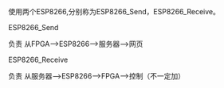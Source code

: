 使用两个ESP8266,分别称为ESP8266_Send，ESP8266_Receive。

ESP8266_Send

负责 从FPGA-->ESP8266-->服务器-->网页

ESP8266_Receive

负责 从服务器-->ESP8266-->FPGA-->控制（不一定加）